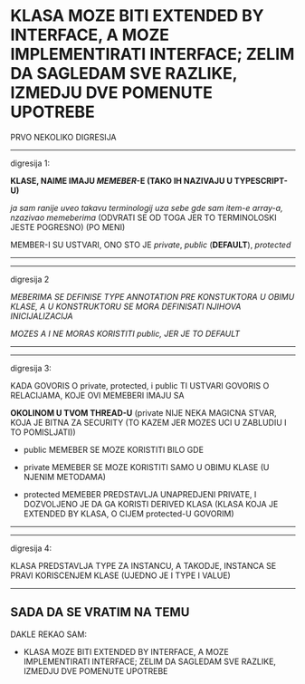 # KLASA MOZE BITI EXTENDED BY INTERFACE, A MOZE IMPLEMENTIRATI INTERFACE; ZELIM DA SAGLEDAM SVE RAZLIKE, IZMEDJU DVE POMENUTE UPOTREBE

PRVO NEKOLIKO DIGRESIJA

******

digresija 1:

**KLASE, NAIME IMAJU *MEMEBER*-E (TAKO IH NAZIVAJU U TYPESCRIPT-U)**

*ja sam ranije uveo takavu terminologij uza sebe gde sam item-e array-a, nzazivao memeberima* (ODVRATI SE OD TOGA JER TO TERMINOLOSKI JESTE POGRESNO) (PO MENI)

MEMBER-I SU USTVARI, ONO STO JE *private*, *public* (**DEFAULT**), *protected*

******

******

digresija 2

*MEBERIMA SE DEFINISE TYPE ANNOTATION PRE KONSTUKTORA U OBIMU KLASE, A U KONSTRUKTORU SE MORA DEFINISATI NJIHOVA INICIJALIZACIJA*

*MOZES A I NE MORAS KORISTITI public, JER JE TO DEFAULT*

******

******

digresija 3:

KADA GOVORIS O private, protected, i public TI USTVARI GOVORIS O RELACIJAMA, KOJE OVI MEMEBERI IMAJU SA

**OKOLINOM U TVOM THREAD-U** (private NIJE NEKA MAGICNA STVAR, KOJA JE BITNA ZA SECURITY (TO KAZEM JER MOZES UCI U ZABLUDIU I TO POMISLJATI))

- public MEMEBER SE MOZE KORISTITI BILO GDE

- private MEMEBER SE MOZE KORISTITI SAMO U OBIMU KLASE (U NJENIM METODAMA)

- protected MEMEBER PREDSTAVLJA UNAPREDJENI PRIVATE, I DOZVOLJENO JE DA GA KORISTI DERIVED KLASA (KLASA KOJA JE EXTENDED BY KLASA, O CIJEM protected-U GOVORIM)

******

******

digresija 4:

KLASA PREDSTAVLJA TYPE ZA INSTANCU, A TAKODJE, INSTANCA SE PRAVI KORISCENJEM KLASE (UJEDNO JE I TYPE I VALUE)

******

## SADA DA SE VRATIM NA TEMU

DAKLE REKAO SAM:

- KLASA MOZE BITI EXTENDED BY INTERFACE, A MOZE IMPLEMENTIRATI INTERFACE; ZELIM DA SAGLEDAM SVE RAZLIKE, IZMEDJU DVE POMENUTE UPOTREBE

